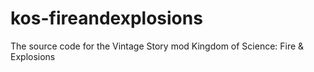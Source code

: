 # kos-fireandexplosions
 The source code for the Vintage Story mod Kingdom of Science: Fire & Explosions
